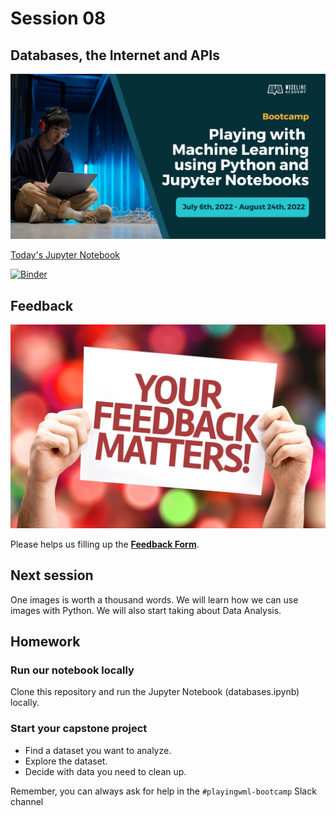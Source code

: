 # Session 08

## Databases, the Internet and APIs

![Course Hero](images/hero.png)

[Today's Jupyter Notebook](./databases.ipynb)

[![Binder](https://mybinder.org/badge_logo.svg)](https://mybinder.org/v2/gh/WizelineIntroToPythonML/08-databases/HEAD?labpath=databases.ipynb)

## Feedback

![Your Feedback Matters](images/feedback.png)

Please helps us filling up the **[Feedback Form](https://docs.google.com/forms/d/e/1FAIpQLSf-yrrCkg66KFFimIk62me8jkSybb9wY1tdqhuRNKG1pchk5w/viewform)**.

## Next session

One images is worth a thousand words. We will learn how we can use images with Python. We will also start taking about Data Analysis.

## Homework

### Run our notebook locally

Clone this repository and run the Jupyter Notebook (databases.ipynb) locally.

### Start your capstone project

- Find a dataset you want to analyze.
- Explore the dataset.
- Decide with data you need to clean up.

Remember, you can always ask for help in the `#playingwml-bootcamp` Slack channel
